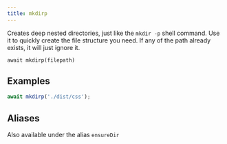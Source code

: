 ```yaml
---
title: mkdirp
---
```


<div class="lead">
  Creates deep nested directories, just like the <code>mkdir -p</code> shell
  command. Use it to quickly create the file structure you need. If any of the
  path already exists, it will just ignore it.
</div>

`await mkdirp(filepath)`


## Examples

```js
await mkdirp('./dist/css');
```

## Aliases

Also available under the alias `ensureDir`
